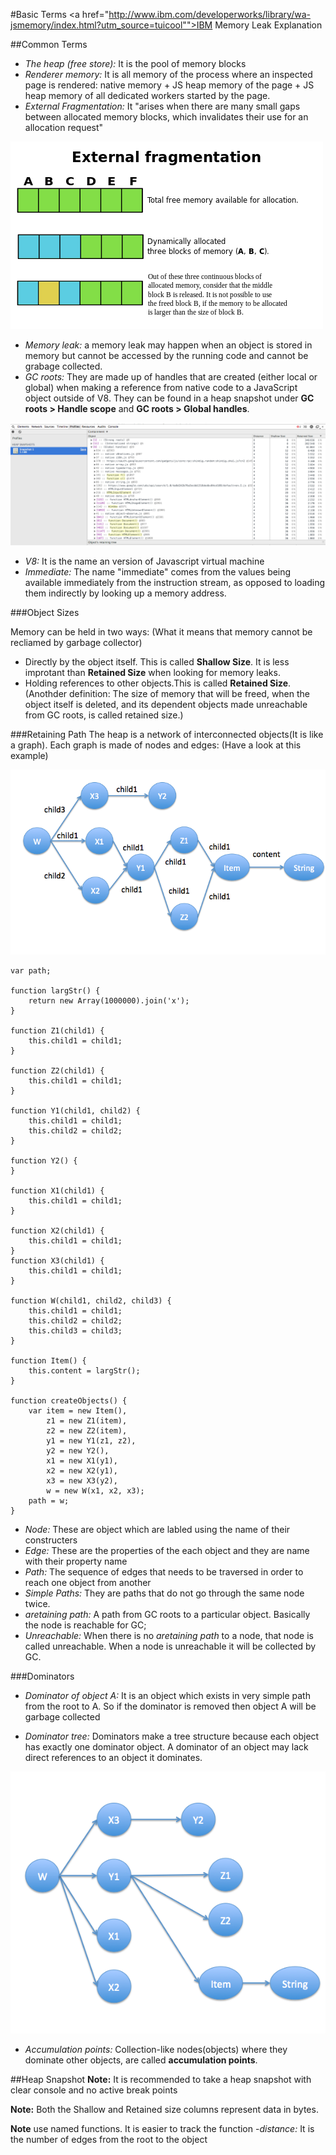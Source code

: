 [graph]:../images/graph.png "Memory Graph"
[dominator_tree]:../images/dominator_tree.png "Dominator Tree"
[fragmentation]:../images/external_fragmentation.png "External Fragmentation (Wikipedia)"
[global_handles]:../images/global_handles.png "Global Handles"
#Basic Terms
<a href="http://www.ibm.com/developerworks/library/wa-jsmemory/index.html?utm_source=tuicool"">IBM Memory Leak Explanation</a>

##Common Terms
- <i>The heap (free store):</i> It is the pool of memory blocks
- <i>Renderer memory:</i> It is all memory of the process where an inspected page is rendered: native memory + JS heap memory of the page + JS heap memory of all dedicated workers started by the page. 
- <i>External Fragmentation:</i> It "arises when there are many small gaps between allocated memory blocks, which invalidates their use for an allocation request"

![fragmentation]

- <i>Memory leak:</i> a memory leak may happen when an object is stored in memory but cannot be accessed by the running code and cannot be grabage collected.
- <i>GC roots:</i> They are made up of handles that are created (either local or global) when making a reference from native code to a JavaScript object outside of V8. They can be found in  a heap snapshot under <b>GC roots > Handle scope</b> and <b>GC roots > Global handles</b>. 

![global_handles]

- <i>V8:</i> It is the name an version of Javascript virtual machine
- <i>Immediate:</i> The name "immediate" comes from the values being available immediately from the instruction stream, as opposed to loading them indirectly by looking up a memory address.


###Object Sizes

Memory can be held in two ways: (What it means that memory cannot be recliamed by garbage collector)

- Directly by the object itself. This is called <b>Shallow Size</b>. It is less improtant than <b>Retained Size</b> when looking for memory leaks.
- Holding references to other objects.This is called <b>Retained Size</b>. (Anothder definition: The size of memory that will be freed, when the object itself is deleted, and its dependent objects made unreachable from GC roots, is called retained size.)

###Retaining Path
The heap is a network of interconnected objects(It is like a graph). Each graph is made of nodes and edges: (Have a look at this <a herf="https://developer.chrome.com/devtools/docs/demos/memory/example10">example</a>)


![graph]

	var path;

	function largStr() {
    	return new Array(1000000).join('x');
	}

	function Z1(child1) {
    	this.child1 = child1;
	}
	
	function Z2(child1) {
    	this.child1 = child1;
	}

	function Y1(child1, child2) {
    	this.child1 = child1;
	    this.child2 = child2;
	}

	function Y2() {
	}

	function X1(child1) {
    	this.child1 = child1;
	}
	
	function X2(child1) {
    	this.child1 = child1;
	}
	function X3(child1) {
    	this.child1 = child1;
	}

	function W(child1, child2, child3) {
    	this.child1 = child1;
	    this.child2 = child2;
	    this.child3 = child3;
	}

	function Item() {
    	this.content = largStr();
	}

	function createObjects() {
    	var item = new Item(),
        	z1 = new Z1(item),
	        z2 = new Z2(item),
	        y1 = new Y1(z1, z2),
	        y2 = new Y2(),
    	    x1 = new X1(y1),
        	x2 = new X2(y1),
	        x3 = new X3(y2),
    	    w = new W(x1, x2, x3);
	    path = w;
	}

- <i>Node:</i> These are object which are labled using the name of their constructers
- <i>Edge:</i> These are the properties of the each object and they are name with their property name
- <i>Path:</i> The sequence of edges that needs to be traversed in order to reach one object from another
- <i>Simple Paths:</i> They are paths that do not go through the same node twice.
- <i>aretaining path:</i> A path from GC roots to a particular object. Basically the node is reachable for GC;
- <i>Unreachable:</i> When there is no <i>aretaining path</i> to a node, that node is called unreachable. When a node is unreachable it will be collected by GC.

###Dominators
- <i>Dominator of object A: </i> It is an object which exists in very simple path from the root to A. So if the dominator is removed then object A will be garbage collected

- <i>Dominator tree:</i> Dominators make a tree structure because each object has exactly one dominator object. A dominator of an object may lack direct references to an object it dominates.

![dominator_tree]

- <i>Accumulation points:</i> Collection-like nodes(objects) where they dominate other objects, are called <b>accumulation points</b>.


##Heap Snapshot
<b>Note:</b> It is recommended to take a heap snapshot with clear console and no active break points

<b>Note:</b> Both the Shallow and Retained size columns represent data in bytes.

<b>Note</b> use named functions. It is easier to track the function
-<i>distance:</i> It is the number of edges from the root to the object





